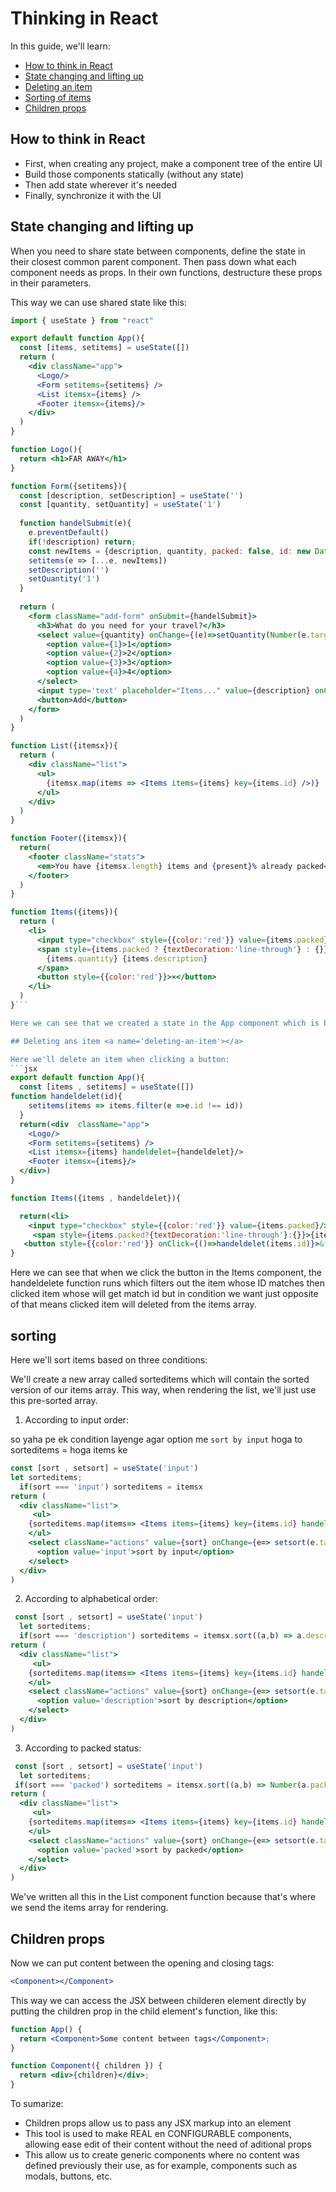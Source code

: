 # Thinking in React

In this guide, we'll learn:
- [How to think in React](#how-to-think-in-react)
- [State changing and lifting up](#state-changing-and-lifting-up)
- [Deleting an item](#deleting-an-item)
- [Sorting of items](#sorting-of-items)
- [Children props](#children-props)

## How to think in React <a name='how-to-think-in-react'></a>

- First, when creating any project, make a component tree of the entire UI
- Build those components statically (without any state)
- Then add state wherever it's needed
- Finally, synchronize it with the UI

## State changing and lifting up <a name='state-changing-and-lifting-up'></a>

When you need to share state between components, define the state in their closest common parent component. Then pass down what each component needs as props. In their own functions, destructure these props in their parameters.

This way we can use shared state like this:

```jsx
import { useState } from "react"

export default function App(){
  const [items, setitems] = useState([])
  return (
    <div className="app">
      <Logo/>
      <Form setitems={setitems} />
      <List itemsx={items} />
      <Footer itemsx={items}/>
    </div>
  )
}

function Logo(){
  return <h1>FAR AWAY</h1>
}

function Form({setitems}){
  const [description, setDescription] = useState('')
  const [quantity, setQuantity] = useState('1')
  
  function handelSubmit(e){
    e.preventDefault()
    if(!description) return;
    const newItems = {description, quantity, packed: false, id: new Date()}
    setitems(e => [...e, newItems])
    setDescription('')
    setQuantity('1')
  }
  
  return (
    <form className="add-form" onSubmit={handelSubmit}>
      <h3>What do you need for your travel?</h3>
      <select value={quantity} onChange={(e)=>setQuantity(Number(e.target.value))}>
        <option value={1}>1</option>
        <option value={2}>2</option>
        <option value={3}>3</option>
        <option value={4}>4</option>
      </select>
      <input type='text' placeholder="Items..." value={description} onChange={(e)=>setDescription(e.target.value)}/>
      <button>Add</button>
    </form>
  )
}

function List({itemsx}){ 
  return (
    <div className="list">
      <ul>
        {itemsx.map(items => <Items items={items} key={items.id} />)}
      </ul> 
    </div>
  )
}

function Footer({itemsx}){
  return(
    <footer className="stats">
      <em>You have {itemsx.length} items and {present}% already packed</em>
    </footer>
  )
}

function Items({items}){
  return (
    <li>
      <input type="checkbox" style={{color:'red'}} value={items.packed}/>
      <span style={items.packed ? {textDecoration:'line-through'} : {}}>
        {items.quantity} {items.description}
      </span>
      <button style={{color:'red'}}>×</button>
    </li>
  )
}```

Here we can see that we created a state in the App component which is being used in List, Footer, and Form components.

## Deleting ans item <a name='deleting-an-item'></a>

Here we'll delete an item when clicking a button:
```jsx
export default function App(){
  const [items , setitems] = useState([])
function handeldelet(id){
    setitems(items => items.filter(e =>e.id !== id))
  }
  return(<div  className="app">
    <Logo/>
    <Form setitems={setitems} />
    <List itemsx={items} handeldelet={handeldelet}/>
    <Footer itemsx={items}/>
  </div>)
}

function Items({items , handeldelet}){

  return(<li>
    <input type="checkbox" style={{color:'red'}} value={items.packed}/>
     <span style={items.packed?{textDecoration:'line-through'}:{}}>{items.quantity} {items.description}</span>
   <button style={{color:'red'}} onClick={()=>handeldelet(items.id)}>&times;</button> </li>)
}

```
Here we can see that when we click the button in the Items component, the handeldelete function runs which filters out the item whose ID matches then clicked item whose will get match id but in condition we want just opposite of that means clicked item will deleted from the items array.

## sorting <a name='sorting-of-items'></a>
Here we'll sort items based on three conditions:

We'll create a new array called sorteditems which will contain the sorted version of our items array. This way, when rendering the list, we'll just use this pre-sorted array.

1. According to input order:

so yaha pe ek condition layenge agar option me `sort by input` hoga to sorteditems = hoga items ke
```jsx
const [sort , setsort] = useState('input')
let sorteditems;
  if(sort === 'input') sorteditems = itemsx
return (
  <div className="list">
     <ul>
    {sorteditems.map(items=> <Items items={items} key={items.id} handeldelet={handeldelet} handelpacked={handelpacked}/>)}
    </ul> 
    <select className="actions" value={sort} onChange={e=> setsort(e.target.value)}>
      <option value='input'>sort by input</option>
    </select>
  </div>
)
```
2. According to alphabetical order:
```jsx
 const [sort , setsort] = useState('input')
  let sorteditems;
  if(sort === 'description') sorteditems = itemsx.sort((a,b) => a.description.localeCompare(b.description))
return (
  <div className="list">
     <ul>
    {sorteditems.map(items=> <Items items={items} key={items.id} handeldelet={handeldelet} handelpacked={handelpacked}/>)}
    </ul> 
    <select className="actions" value={sort} onChange={e=> setsort(e.target.value)}>
      <option value='description'>sort by description</option>
    </select>
  </div>
)
```
3. According to packed status:
```jsx
 const [sort , setsort] = useState('input')
  let sorteditems;
 if(sort === 'packed') sorteditems = itemsx.sort((a,b) => Number(a.packed) - Number(b.packed))
return (
  <div className="list">
     <ul>
    {sorteditems.map(items=> <Items items={items} key={items.id} handeldelet={handeldelet} handelpacked={handelpacked}/>)}
    </ul> 
    <select className="actions" value={sort} onChange={e=> setsort(e.target.value)}>
      <option value='packed'>sort by packed</option>
    </select>
  </div>
)
```
We've written all this in the List component function because that's where we send the items array for rendering.

## Children props <a name='children-props'></a>

Now we can put content between the opening and closing tags:

```jsx
<Component></Component>
```
This way we can access the JSX between childeren element directly by putting the children prop in the child element's function, like this:
```jsx
function App() {
  return <Component>Some content between tags</Component>;
}

function Component({ children }) {
  return <div>{children}</div>;
}
```
To sumarize:

- Children props allow us to pass any JSX markup into an element
- This tool is used to make REAL en CONFIGURABLE components, allowing ease edit of their content without the need of aditional props
- This allow us to create generic components where no content was defined previously their use, as for example, components such as modals, buttons, etc.

